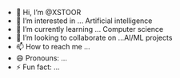 - 👋 Hi, I’m @XSTOOR
- 👀 I’m interested in ... Artificial intelligence
- 🌱 I’m currently learning ... Computer science
- 💞️ I’m looking to collaborate on ...AI/ML projects
- 📫 How to reach me ...
- 😄 Pronouns: ...
- ⚡ Fun fact: ...

<!---
XSTOOR/XSTOOR is a ✨ special ✨ repository because its `README.md` (this file) appears on your GitHub profile.
You can click the Preview link to take a look at your changes.
--->

